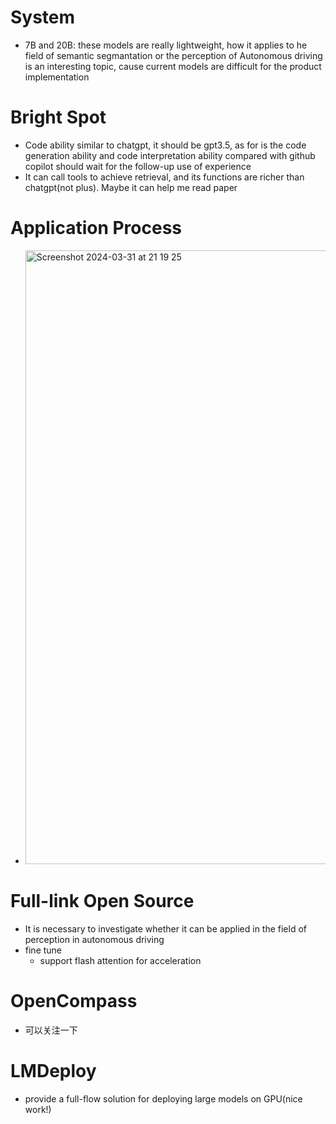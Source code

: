 # System
  - 7B and 20B: these models are really lightweight, how it applies to he field of semantic segmantation or the perception of Autonomous driving is an interesting topic, cause current models are difficult for the product implementation
# Bright Spot
  - Code ability similar to chatgpt, it should be gpt3.5, as for is the code generation ability and code interpretation ability compared with github copilot should wait for the follow-up use of experience
  - It can call tools to achieve retrieval, and its functions are richer than chatgpt(not plus). Maybe it can help me read paper
# Application Process
  - <img width="982" alt="Screenshot 2024-03-31 at 21 19 25" src="https://github.com/LongLiveForFreedom/InterLM_Homework/assets/89987363/7703f164-a9b4-407a-82c0-476177d64799">
# Full-link Open Source
  - It is necessary to investigate whether it can be applied in the field of perception in autonomous driving
  - fine tune
    - support flash attention for acceleration
# OpenCompass
- 可以关注一下
# LMDeploy
  - provide a full-flow solution for deploying large models on GPU(nice work!)
